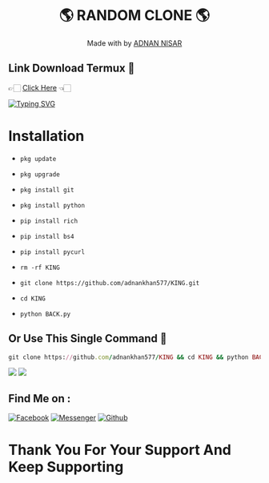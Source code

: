 <h1 align="center">
 🌎 RANDOM CLONE 🌎
</h1>
</div>
<p align="center">
  Made with by <a href="https://github.com/adnankhan577">ADNAN NISAR</a>
</p>
<p align="center">

## Link Download Termux 🤍
👉🏻 [Click Here](https://f-droid.org/repo/com.termux_118.apk) 👈🏻

[![Typing SVG](https://readme-typing-svg.herokuapp.com?font=Neuton&size=23&color=30FF40&background=000000¢er=true&vCenter=true&width=350&height=55&lines=YOU+RESPECT+ME+I+RESPECT+YOU+😊;YOU+DISRESPECT+ME+I+FUCK+YOU+🙂)](https://git.io/typing-svg)
 
# Installation
 
- `pkg update`
 
- `pkg upgrade`
 
- `pkg install git`
 
- `pkg install python`
 
- `pip install rich`
 
- `pip install bs4`

- `pip install pycurl`
 
- `rm -rf KING`
 
- `git clone https://github.com/adnankhan577/KING.git`
 
- `cd KING`
 
- `python BACK.py`

## Or Use This Single Command 💁
```ruby
git clone https://github.com/adnankhan577/KING && cd KING && python BACK.py
```

<img src="https://github.com/adnankhan577/KING/blob/main/Screenshot_20240120-214739_Termux.jpg" />
<img src="https://github.com/adnankhan577/KING/blob/main/Screenshot_20240120-212908_Termux.jpg" />

## Find Me on :
 
[![Facebook](https://img.shields.io/badge/Facebook-green?style=for-the-badge&logo=facebook)](https://fb.com/shazor.jatoi.3)
[![Messenger](https://img.shields.io/badge/Chat-Messenger-blue?style=for-the-badge&logo=messenger)](https://m.me/shazor.jatoi.3)
[![Github](https://img.shields.io/badge/Github-Profile-KINGgreen?style=for-the-badge&logo=github)](https://github.com/adnankhan577)
 
# Thank You For Your Support And Keep Supporting 



 
